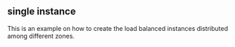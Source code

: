 ## single instance

This is an example on how to create the load balanced instances distributed among different zones.